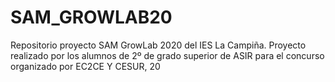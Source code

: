 # SAM_GROWLAB20
Repositorio proyecto SAM GrowLab 2020 del IES La Campiña. Proyecto realizado por los alumnos de 2º de grado superior de ASIR para el concurso organizado por EC2CE Y CESUR, 20
